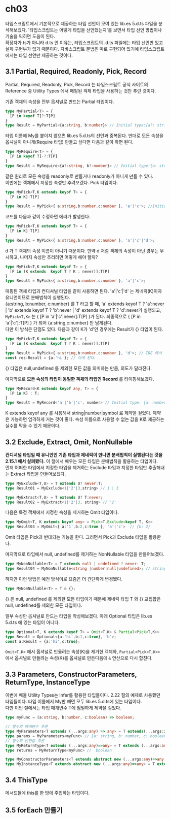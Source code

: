 # ch03
타입스크립트에서 기본적으로 제공하는 타입 선언이 모여 있는 lib.es 5.d.ts 파일을 분석해보겠다. '타입스크립트는 어떻게 타입을 선언했는지'를 보면서
타입 선언 방법이나 기술을 익히면 도움이 된다.  
확장자가 ts가 아니라 d.ts 인 이유는, 타입스크립트의 .d.ts 파일에는 타입 선언만 있고 실제 구현부가 없기 때문이다. 자바스크립트 문법은 따로 구현되어
있기에 타입스크립트에서는 타입 선언만 제공하는 것이다.

## 3.1 Partial, Required, Readonly, Pick, Record
Partial, Required, Readonly, Pick, Record 는 타입스크립트 공식 사이트의 Reference 중 Utility Types 에서 매핑된 객체 타입을 사용하는 것만 추린 것이다.  
  
기존 객체의 속성을 전부 옵셔널로 만드는 Partial 타입이다.
```typescript
type MyPartial<T> = {
  [P in keyof T]?:T[P]
}
type Result = MyPartial<{a:string, b:number}> // Initial type:{a?: string, b?: number}
```
타입 이름에 My를 붙이지 않으면 lib.es 5.d.ts의 선언과 중복된다. 반대로 모든 속성을 옵셔널이 아니게(Require 타입) 만들고 싶다면 다음과 같이 하면 된다.
```typescript
type MyRequire<T> = {
  [P in keyof T]-?:T[P]
}
type Result = MyRequire<{a?:string, b?:number}> // Initial type:{a: string, b: number}
```
같은 원리로 모든 속성을 readonly로 만들거나 readonly가 아니게 만들 수 있다.  
이번에는 객체에서 지정한 속성만 추려보겠다. Pick 타입이다.
```typescript
type MyPick<T,K extends keyof T> = {
  [P in K]:T[P]
}
type Result = MyPick<{ a:string,b:number,c:number }, 'a'|'c'>; //Initial type:{a: string, c: number}
```
코드를 다음과 같이 수정하면 에러가 발생한다.
```typescript
type MyPick<T,K extends keyof T> = {
  [P in K]:T[P]
}
type Result = MyPick<{ a:string,b:number,c:number }, 'a'|'c'|'d'>; 
```
d 가 T 객체의 속성 이름이 아니기 때문이다. 만약 d 처럼 객체의 속성이 아닌 경우는 무시하고, 나머지 속성만 추리려면 어떻게 해야 할까?
```typescript
type MyPick<T,K extends keyof T> = {
  [P in (K extends  keyof T ? K : never)]:T[P]
}
type Result = MyPick<{ a:string,b:number,c:number }, 'a'|'c'>;
```
매핑된 객체 타입과 컨디셔널 타입을 같이 사용하면 된다. 'a'|'c'|'d' 는 제네릭(K)이자 유니언이므로 분배법칙이 실행된다.  
{a:string, b:number, c:number} 를 T 라고 할 때, 'a' extends keyof T ? 'a':never | 'b' extends keyof T ? 'b':never | 'd' extends keyof T ? 'd':never가 
실행되고, `MyPick<T,K>` 는 { [P in 'a'|'c'|never]:T[P] }가 된다. 최종적으로 { [P in 'a'|'c']:T[P] } 가 되어 {a:string,c:number} 만 남게된다.  
다만 이 방식은 단점도 있다. 다음과 같이 K가 'd'인 경우에는 Result가 {} 타입이 된다.
```typescript
type MyPick<T,K extends keyof T> = {
  [P in (K extends  keyof T ? K : never)]:T[P]
}
type Result = MyPick<{ a:string,b:number,c:number }, 'd'>; // IDE 에서 이렇게 하면 안되다고 잡아주기는 하지만 실행이 됨.
const res:Result = {a:'hi'}; // 이게 된다.
```
{} 타입은 null,undefined 를 제외한 모든 값을 의미하는 만큼, 의도가 달라진다.  
  
마지막으로 **모든 속성의 타입이 동일한 객체의 타입인 Record** 를 타이핑해보겠다.
```typescript
type MyRecord<K extends keyof any, T> = {
  [P in K] : T;
}
type Result = MyRecord<'a'|'b'|'c', number> // Initial type: {a: number, b: number, c: number}
```
K extends keyof any 를 사용해서 string|number|symbol 로 제약을 걸었다. 제약은 가능하면 엄격하게 거는 것이 좋다. 속성 이름으로 사용할 수 없는 값을
K로 제공하는 실수를 막을 수 있기 때문이다.

## 3.2 Exclude, Extract, Omit, NonNullable
**컨디셔널 타입일 때 유니언인 기존 타입과 제네릭이 만나면 분배법칙이 실행된다는 것을 2.15.1 에서 살펴봤다.** 이 절에서 배우는 모든 타입은 분배법칙을 활용하는 타입이다.  
먼저 어떠한 타입에서 지정한 타입을 제거하는 Exclude 타입과 지정한 타입만 추출해내는 Extract 타입을 만들어보겠다.
```typescript
type MyExclude<T,U> = T extends U? never:T;
type Result01 = MyExclude<1|'2'|3,string> // 1 | 3

type MyExtract<T,U> = T extends U? T:never;
type Result02 = MyExtract<1|'2'|3, string> // '2'
```
다음은 특정 객체에서 지정한 속성을 제거하는 Omit 타입이다.
```typescript
type MyOmit<T, K extends keyof any> = Pick<T,Exclude<keyof T, K>>
type Result03 = MyOmit<{ a:'1',b:2,c:true }, 'a'|'c'>  // {b: 2}
```
Omit 타입은 Pick과 반대되는 기능을 한다. 그러면서 Pick과 Exclude 타입을 활용한다.  
  
마지막으로 타입에서 null, undefined를 제거하는 NonNullable 타입을 만들어보겠다.
```typescript
type MyNonNullable<T> = T extends null | undefined ? never: T;
type Result04 = MyNonNullable<string |number|null|undefined>; // string | number
```
하지만 이런 방법은 예전 방식이로 요즘은 더 간단하게 변경됐다.
```typescript
type MyNonNullable<T> = T & {};
```
{} 은 null, undefined 를 제외한 모든 타입이기 때문에 제네릭 타입 T 와 {} 교집합은 null, undefined를 제외한 모든 타입이다.  
  
일부 속성만 옵셔널로 만드는 타입을 작성해보겠다. 아래 Optional 타입은 lib.es 5.d.ts 에 있는 타입이 아니다.
```typescript
type Optional<T, K extends keyof T> = Omit<T,K> & Partial<Pick<T,K>>  
type Result = Optional<{a:'hi',b:1,c:true}, 'b'>;
const a:Result = {a:'hi',c:true};
```
`Omit<T,K>` 에서 옵셔널로 만들려는 속성(K)을 제거한 객체와, `Partial<Pick<T,K>>` 에서 옵셔널로 만들려는 속성(K)를 옵셔널로 만든다음에 `&` 연산으로
다시 합친다.

## 3.3 Parameters, ConstructorParameters, ReturnType, InstanceType
이번에 배울 Utility Types는 infer를 활용한 타입들이다. 2.22 절의 예제로 사용했던 타입들이다. 타입 이름에서 My만 빼면 모두 lib.es 5.d.ts에 있는 타입이다.  
다만 이번 절에서는 타입 매개변수 T에 엄밀하게 제약을 걸었다.
```typescript
type myFunc = (a:string, b:number, c:boolean) => boolean;

// 함수의 매개변수 추론
type MyParameters<T extends (...args:any) => any> = T extends(...args:infer P) => any? P:never;
type params = MyParameters<myFunc> // [a: string, b: number, c: boolean]
// 함수의 반환값 추론
type MyReturnType<T extends (...args:any)=>any> = T extends (...args:any) => infer P ? P:never;
type returns = MyReturnType<myFunc> //  boolean

type MyConstructorParameters<T extends abstract new (...args:any)=>any > = T extends abstract new (...args:infer P) => any ? P : never;
type MyInstanceType<T extends abstract new (...args:any)=>any> = T extends abstract new (...args:any) => infer R ? R : any;
```

## 3.4 ThisType
메서드들에 this를 한 방에 주입하는 타입이다.

## 3.5 forEach 만들기



















































